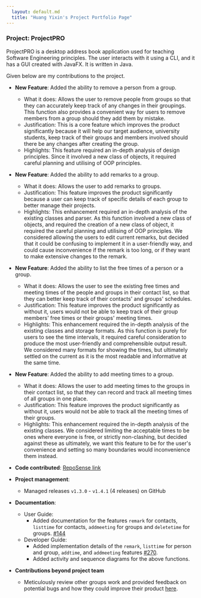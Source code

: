 ```yaml
---
  layout: default.md
  title: "Huang Yixin's Project Portfolio Page"
---
```


### Project: ProjectPRO

ProjectPRO is a desktop address book application used for teaching Software Engineering principles. The user interacts with it using a CLI, and it has a GUI created with JavaFX. It is written in Java.

Given below are my contributions to the project.

* **New Feature**: Added the ability to remove a person from a group.
  * What it does: Allows the user to remove people from groups so that they can accurately keep track of any changes in their groupings. This function also provides a convenient way for users to remove members from a group should they add them by mistake.
  * Justification: This is a core feature which improves the product significantly because it will help our target audience, university students, keep track of their groups and members involved should there be any changes after creating the group.
  * Highlights: This feature required an in-depth analysis of design principles. Since it involved a new class of objects, it required careful planning and utilising of OOP principles.

* **New Feature**: Added the ability to add remarks to a group.
  * What it does: Allows the user to add remarks to groups.
  * Justification: This feature improves the product significantly because a user can keep track of specific details of each group to better manage their projects.
  * Highlights: This enhancement required an in-depth analysis of the existing classes and parser. As this function involved a new class of objects, and required the creation of a new class of object, it required the careful planning and utilising of OOP principles. We considered allowing the users to edit current remarks, but decided that it could be confusing to implement it in a user-friendly way, and could cause inconvenience if the remark is too long, or if they want to make extensive changes to the remark.

* **New Feature**: Added the ability to list the free times of a person or a group.
  * What it does: Allows the user to see the existing free times and meeting times of the people and groups in their contact list, so that they can better keep track of their contacts' and groups' schedules.
  * Justification: This feature improves the product significantly as without it, users would not be able to keep track of their group members' free times or their groups' meeting times.
  * Highlights: This enhancement required the in-depth analysis of the existing classes and storage formats. As this function is purely for users to see the time intervals, it required careful consideration to produce the most user-friendly and comprehensible output result. We considered many formats for showing the times, but ultimately settled on the current as it is the most readable and informative at the same time.

* **New Feature**: Added the ability to add meeting times to a group.
  * What it does: Allows the user to add meeting times to the groups in their contact list, so that they can record and track all meeting times of all groups in one place.
  * Justification: This feature improves the product significantly as without it, users would not be able to track all the meeting times of their groups.
  * Highlights: This enhancement required the in-depth analysis of the existing classes. We considered limiting the acceptable times to be ones where everyone is free, or strictly non-clashing, but decided against these as ultimately, we want this feature to be for the user's convenience and setting so many boundaries would inconvenience them instead.

* **Code contributed**: [RepoSense link](https://nus-cs2103-ay2324s1.github.io/tp-dashboard/#/widget/?search=&sort=groupTitle&sortWithin=title&timeframe=commit&mergegroup=&groupSelect=groupByRepos&breakdown=true&checkedFileTypes=docs~functional-code~test-code&since=2023-09-22&tabOpen=true&tabType=authorship&tabAuthor=coderhuang559&tabRepo=AY2324S1-CS2103T-T10-3%2Ftp%5Bmaster%5D&authorshipIsMergeGroup=false&authorshipFileTypes=docs~functional-code~test-code&authorshipIsBinaryFileTypeChecked=false&authorshipIsIgnoredFilesChecked=false&chartGroupIndex=36&chartIndex=1)

* **Project management**:
  * Managed releases `v1.3.0` - `v1.4.1` (4 releases) on GitHub

* **Documentation**:
  * User Guide:
    * Added documentation for the features `remark` for contacts, `listtime` for contacts, `addmeeting` for groups and `deletetime` for groups. [\#144](https://github.com/AY2324S1-CS2103T-T10-3/tp/pull/144)
  * Developer Guide:
    * Added implementation details of the `remark`, `listtime` for person and group, `addtime`, and `addmeeting` features [\#270](https://github.com/AY2324S1-CS2103T-T10-3/tp/pull/270/files).
    * Added activity and sequence diagrams for the above functions.

* **Contributions beyond project team**
  * Meticulously review other groups work and provided feedback on potential bugs and how they could improve their product [here](https://github.com/coderhuang559/ped/tree/main/files).
